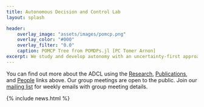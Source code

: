 ```yaml
---
title: Autonomous Decision and Control Lab
layout: splash

header:
    overlay_image: "assets/images/pomcp.png"
    overlay_color: "#000"
    overlay_filter: "0.0"
    caption: POMCP Tree from POMDPs.jl [PC Tomer Arnon]
excerpt: We study and develop autonomy with an uncertainty-first approach.
---
```


You can find out more about the ADCL using the [Research](research), [Publications](publications), and [People](people) links above. Our group meetings are open to the public. Join our [mailing list](https://groups.google.com/a/colorado.edu/g/aeroengr-gg-adcl-meetings) for weekly emails with group meeting details.

{% include news.html %}
